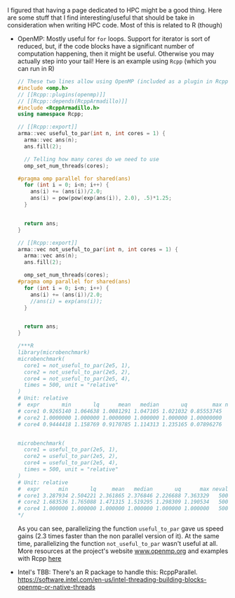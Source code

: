 I figured that having a page dedicated to HPC might be a good thing. Here are some stuff that I find interesting/useful that should be take in consideration when writing HPC code. Most of this is related to R (though)

*   OpenMP: Mostly useful for `for` loops. Support for iterator is sort of reduced, but, if the code blocks
    have a significant number of computation happening, then it might be useful. Otherwise you may actually step
    into your tail! Here is an example using `Rcpp` (which you can run in R)
      
    ```c++
    // These two lines allow using OpenMP (included as a plugin in Rcpp)
    #include <omp.h>
    // [[Rcpp::plugins(openmp)]]
    // [[Rcpp::depends(RcppArmadillo)]]
    #include <RcppArmadillo.h>
    using namespace Rcpp;
    
    // [[Rcpp::export]]
    arma::vec useful_to_par(int n, int cores = 1) {
      arma::vec ans(n);
      ans.fill(2);
    
      // Telling how many cores do we need to use
      omp_set_num_threads(cores);
    
    #pragma omp parallel for shared(ans)
      for (int i = 0; i<n; i++) {
        ans(i) += (ans(i))/2.0;
        ans(i) = pow(pow(exp(ans(i)), 2.0), .5)*1.25;
      }
    
    
      return ans;
    }
    
    // [[Rcpp::export]]
    arma::vec not_useful_to_par(int n, int cores = 1) {
      arma::vec ans(n);
      ans.fill(2);
    
      omp_set_num_threads(cores);
    #pragma omp parallel for shared(ans)
      for (int i = 0; i<n; i++) {
        ans(i) += (ans(i))/2.0;
        //ans(i) = exp(ans(i));
      }
    
    
      return ans;
    }
    
    /***R
    library(microbenchmark)
    microbenchmark(
      core1 = not_useful_to_par(2e5, 1),
      core2 = not_useful_to_par(2e5, 2),
      core4 = not_useful_to_par(2e5, 4),
      times = 500, unit = "relative"
    )
    # Unit: relative
    #  expr       min       lq      mean   median       uq        max neval
    # core1 0.9265140 1.064638 1.0081291 1.047105 1.021032 0.85553745   500
    # core2 1.0000000 1.000000 1.0000000 1.000000 1.000000 1.00000000   500
    # core4 0.9444418 1.158769 0.9170785 1.114313 1.235165 0.07896276   500
    
    
    microbenchmark(
      core1 = useful_to_par(2e5, 1),
      core2 = useful_to_par(2e5, 2),
      core4 = useful_to_par(2e5, 4),
      times = 500, unit = "relative"
    )
    # Unit: relative
    #  expr      min       lq     mean   median       uq      max neval
    # core1 3.287934 2.504221 2.361865 2.376846 2.226688 7.363329   500
    # core2 1.683536 1.765088 1.471315 1.519295 1.298309 1.190534   500
    # core4 1.000000 1.000000 1.000000 1.000000 1.000000 1.000000   500
    */
    
    ```
    
    As you can see, parallelizing the function `useful_to_par` gave us speed gains (2.3 times faster
    than the non parallel version of it). At the same time, parallelizing the function `not_useful_to_par`
    wasn't useful at all.
    More resources at the project's website www.openmp.org and examples with Rcpp
   [here](http://gallery.rcpp.org/articles/dmvnorm_arma/)

*  Intel's TBB: There's an R package to handle this: RcppParallel. 
https://software.intel.com/en-us/intel-threading-building-blocks-openmp-or-native-threads
